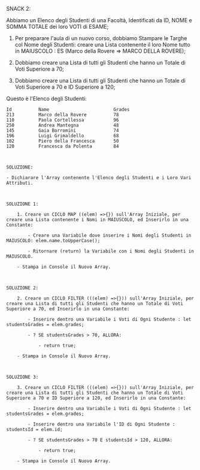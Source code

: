 SNACK 2:

Abbiamo un Elenco degli Studenti di una Facoltà, Identificati da ID, NOME e SOMMA TOTALE dei loro VOTI di ESAME;

1. Per preparare l'aula di un nuovo corso, dobbiamo Stampare le Targhe col Nome degli Studenti: creare una Lista contenente il loro Nome tutto in MAIUSCOLO : ES (Marco della Rovere => MARCO DELLA ROVERE);

2. Dobbiamo creare una Lista di tutti gli Studenti che hanno un Totale di Voti Superiore a 70;

3. Dobbiamo creare una Lista di tutti gli Studenti che hanno un Totale di Voti Superiore a 70 e ID Superiore a 120;


Questo è l'Elenco degli Studenti:
```
Id          Name                        Grades
213         Marco della Rovere          78
110         Paola Cortellessa           96
250         Andrea Mantegna 	        48
145         Gaia Borromini              74
196         Luigi Grimaldello 	        68
102         Piero della Francesca       50
120         Francesca da Polenta        84



SOLUZIONE:

- Dichiarare l'Array contenente l'Elenco degli Studenti e i Loro Vari Attributi.



SOLUZIONE 1:

    1. Creare un CICLO MAP ((elem) =>{}) sull'Array Iniziale, per creare una Lista contenente i Nomi in MAIUSCOLO, ed Inserirlo in una Constante:
    
        - Creare una Variabile dove inserire i Nomi degli Studenti in MAIUSCOLO: elem.name.toUpperCase();

        - Ritornare (return) la Variabile con i Nomi degli Studenti in MAIUSCOLO.

    - Stampa in Console il Nuovo Array.



SOLUZIONE 2:

    2. Creare un CICLO FILTER (((elem) =>{})) sull'Array Iniziale, per creare una Lista di tutti gli Studenti che hanno un Totale di Voti Superiore a 70, ed Inserirlo in una Constante:

        - Inserire dentro una Variabile i Voti di Ogni Studente : let studentsGrades = elem.grades;

        - ? SE studentsGrades > 70, ALLORA:

            - return true;

    - Stampa in Console il Nuovo Array.



SOLUZIONE 3:

    3. Creare un CICLO FILTER (((elem) =>{})) sull'Array Iniziale, per creare una Lista di tutti gli Studenti che hanno un Totale di Voti Superiore a 70 e ID Superiore a 120, ed Inserirlo in una Constante:

        - Inserire dentro una Variabile i Voti di Ogni Studente : let studentsGrades = elem.grades;

        - Inserire dentro una Variabile l'ID di Ogni Studente : studentsId = elem.id;

        - ? SE studentsGrades > 70 E studentsId > 120, ALLORA:

            - return true;

    - Stampa in Console il Nuovo Array.


